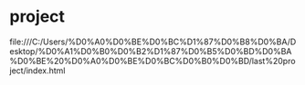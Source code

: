 # project
file:///C:/Users/%D0%A0%D0%BE%D0%BC%D1%87%D0%B8%D0%BA/Desktop/%D0%A1%D0%B0%D0%B2%D1%87%D0%B5%D0%BD%D0%BA%D0%BE%20%D0%A0%D0%BE%D0%BC%D0%B0%D0%BD/last%20project/index.html
